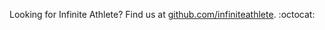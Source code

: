 Looking for Infinite Athlete? Find us at [github.com/infiniteathlete](https://github.com/infiniteathlete). :octocat:
